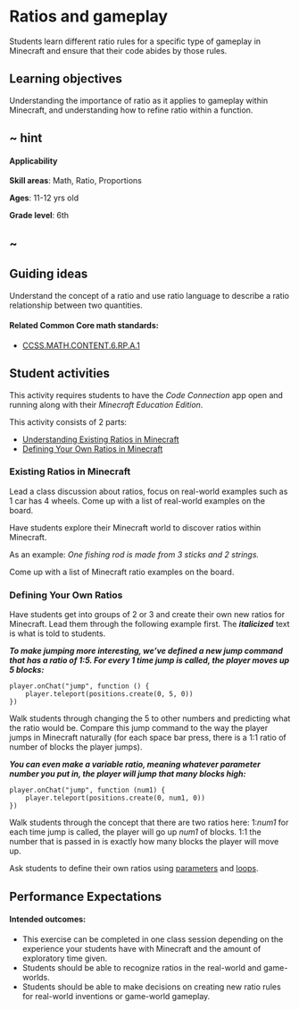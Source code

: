 # Ratios and gameplay

Students learn different ratio rules for a specific type of gameplay in Minecraft and ensure that their code abides by those rules.

## Learning objectives

Understanding the importance of ratio as it applies to gameplay within Minecraft, and understanding how to refine ratio within a function.

## ~ hint

#### Applicability

**Skill areas**: Math, Ratio, Proportions

**Ages**: 11-12 yrs old

**Grade level**: 6th

## ~

## Guiding ideas

Understand the concept of a ratio and use ratio language to describe a ratio relationship between two quantities.

#### Related Common Core math standards:

* [CCSS.MATH.CONTENT.6.RP.A.1](http://www.corestandards.org/Math/Content/6/RP/A/1)

## Student activities

This activity requires students to have the *Code Connection* app open and running along with their *Minecraft Education Edition*.

This activity consists of 2 parts:

* [Understanding Existing Ratios in Minecraft](#existing-ratios-in-minecraft)
* [Defining Your Own Ratios in Minecraft](#defining-your-own-ratios)

### Existing Ratios in Minecraft

Lead a class discussion about ratios, focus on real-world examples such as 1 car has 4 wheels. Come up with a list of real-world examples on the board.

Have students explore their Minecraft world to discover ratios within Minecraft.

As an example: *One fishing rod is made from 3 sticks and 2 strings.*

Come up with a list of Minecraft ratio examples on the board.

### Defining Your Own Ratios

Have students get into groups of 2 or 3 and create their own new ratios for Minecraft. Lead them through the following example first. The ***italicized*** text is what is told to students.

***To make jumping more interesting, we’ve defined a new jump command that has a ratio of 1:5. For every 1 time jump is called, the player moves up 5 blocks:***

```blocks
player.onChat("jump", function () {
    player.teleport(positions.create(0, 5, 0))
})
```

Walk students through changing the 5 to other numbers and predicting what the ratio would be. Compare this jump command to the way the player jumps in Minecraft naturally (for each space bar press, there is a 1:1 ratio of number of blocks the player jumps).

***You can even make a variable ratio, meaning whatever parameter number you put in, the player will jump that many blocks high:***

```blocks
player.onChat("jump", function (num1) {
    player.teleport(positions.create(0, num1, 0))
})
```

Walk students through the concept that there are two ratios here: 1:*num1* for each time jump is called, the player will go up *num1* of blocks. 1:1 the number that is passed in is exactly how many blocks the player will move up.

Ask students to define their own ratios using [parameters](/reference/player/run-chat-command-with-args) and [loops](/blocks/loops).

## Performance Expectations

#### Intended outcomes:

* This exercise can be completed in one class session depending on the experience your students have with Minecraft and the amount of exploratory time given.
* Students should be able to recognize ratios in the real-world and game-worlds.
* Students should be able to make decisions on creating new ratio rules for real-world inventions or game-world gameplay.